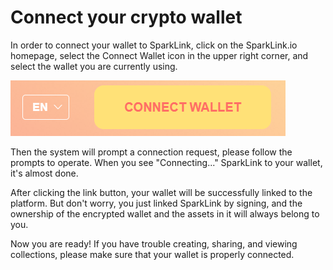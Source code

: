 # Connect your crypto wallet

In order to connect your wallet to SparkLink, click on the SparkLink.io homepage, select the Connect Wallet icon in the upper right corner, and select the wallet you are currently using.

![](<../.gitbook/assets/image (12).png>)

Then the system will prompt a connection request, please follow the prompts to operate. When you see "Connecting..." SparkLink to your wallet, it's almost done.

After clicking the link button, your wallet will be successfully linked to the platform. But don't worry, you just linked SparkLink by signing, and the ownership of the encrypted wallet and the assets in it will always belong to you.

Now you are ready! If you have trouble creating, sharing, and viewing collections, please make sure that your wallet is properly connected.
